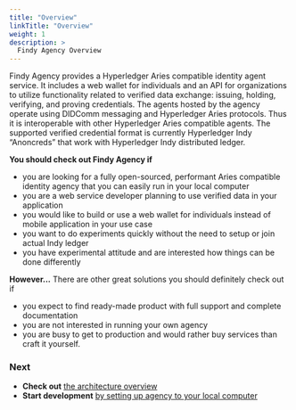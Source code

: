```yaml
---
title: "Overview"
linkTitle: "Overview"
weight: 1
description: >
  Findy Agency Overview
---
```



Findy Agency provides a Hyperledger Aries compatible identity agent service. It includes a web wallet for individuals and an API for organizations to utilize functionality related to verified data exchange: issuing, holding, verifying, and proving credentials. The agents hosted by the agency operate using DIDComm messaging and Hyperledger Aries protocols. Thus it is interoperable with other Hyperledger Aries compatible agents. The supported verified credential format is currently Hyperledger Indy “Anoncreds” that work with Hyperledger Indy distributed ledger.

**You should check out Findy Agency if**
* you are looking for a fully open-sourced, performant Aries compatible identity agency that you can easily run in your local computer
* you are a web service developer planning to use verified data in your application
* you would like to build or use a web wallet for individuals instead of mobile application in your use case
* you want to do experiments quickly without the need to setup or join actual Indy ledger
* you have experimental attitude and are interested how things can be done differently

**However...**
There are other great solutions you should definitely check out if
* you expect to find ready-made product with full support and complete documentation
* you are not interested in running your own agency
* you are busy to get to production and would rather buy services than craft it yourself.

### Next

* **Check out** [the architecture overview](/docs/overview/architecture/)
* **Start development** [by setting up agency to your local computer](/docs/getting-started/)


